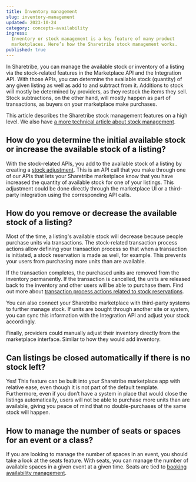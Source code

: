 ```yaml
---
title: Inventory management
slug: inventory-management
updated: 2023-10-24
category: concepts-availability
ingress:
  Inventory or stock management is a key feature of many product
  marketplaces. Here’s how the Sharetribe stock management works.
published: true
---
```


In Sharetribe, you can manage the available stock or inventory of a
listing via the stock-related features in the Marketplace API and the
Integration API. With those APIs, you can determine the available stock
(quantity) of any given listing as well as add to and subtract from it.
Additions to stock will mostly be determined by providers, as they
restock the items they sell. Stock subtractions, on the other hand, will
mostly happen as part of transactions, as buyers on your marketplace
make purchases.

This article describes the Sharetribe stock management features on a
high level. We also have
[a more technical article about stock management](/references/stock/).

## How do you determine the initial available stock or increase the available stock of a listing?

With the stock-related APIs, you add to the available stock of a listing
by creating a
[stock adjustment](/operator-guides/concepts/#stock-adjustment). This is
an API call that you make through one of our APIs that lets your
Sharetribe marketplace know that you have increased the quantity of
available stock for one of your listings. This adjustment could be done
directly through the marketplace UI or a third-party integration using
the corresponding API calls.

## How do you remove or decrease the available stock of a listing?

Most of the time, a listing's available stock will decrease because
people purchase units via transactions. The stock-related transaction
process actions allow defining your transaction process so that when a
transaction is initiated, a stock reservation is made as well, for
example. This prevents your users from purchasing more units than are
available.

If the transaction completes, the purchased units are removed from the
inventory permanently. If the transaction is cancelled, the units are
released back to the inventory and other users will be able to purchase
them. Find out more about
[transaction process actions related to stock reservations](/references/transaction-process-actions/#stock-reservations).

You can also connect your Sharetribe marketplace with third-party
systems to further manage stock. If units are bought through another
site or system, you can sync this information with the Integration API
and adjust your stock accordingly.

Finally, providers could manually adjust their inventory directly from
the marketplace interface. Similar to how they would add inventory.

## Can listings be closed automatically if there is no stock left?

Yes! This feature can be built into your Sharetribe marketplace app with
relative ease, even though it is not part of the default template.
Furthermore, even if you don’t have a system in place that would close
the listings automatically, users will not be able to purchase more
units than are available, giving you peace of mind that no
double-purchases of the same stock will happen.

## How to manage the number of seats or spaces for an event or a class?

If you are looking to manage the number of spaces in an event, you
should take a look at the seats feature. With seats, you can manage the
number of available spaces in a given event at a given time. Seats are
tied to [booking availability management](/concepts/manage-seats/).
